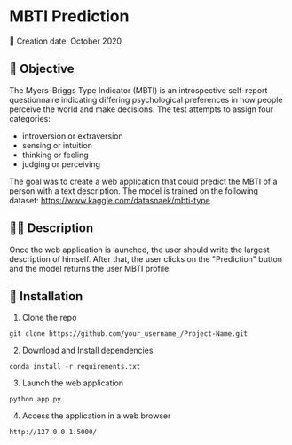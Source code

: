 # MBTI Prediction
:date: Creation date: October 2020

## :dart: Objective

The Myers–Briggs Type Indicator (MBTI) is an introspective self-report questionnaire indicating differing psychological preferences in how people perceive the world and make decisions. The test attempts to assign four categories:

 * introversion or extraversion
 * sensing or intuition
 * thinking or feeling
 * judging or perceiving
 
The goal was to create a web application that could predict the MBTI of a person with a text description.
The model is trained on the following dataset:
<a href="https://www.kaggle.com/datasnaek/mbti-type" target="_blank">https://www.kaggle.com/datasnaek/mbti-type</a>

## :male_detective:	Description

Once the web application is launched, the user should write the largest description of himself. After that, the user clicks on the "Prediction" button and the model returns the user MBTI profile.

## :robot: Installation
 1. Clone the repo
 
```
git clone https://github.com/your_username_/Project-Name.git
```

 2. Download and Install dependencies
 
```
conda install -r requirements.txt
```

 3. Launch the web application
 
```
python app.py
```

 4. Access the application in a web browser

```
http://127.0.0.1:5000/
```
